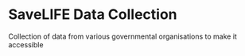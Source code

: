 # SaveLIFE Data Collection

Collection of data from various governmental organisations to make it accessible
